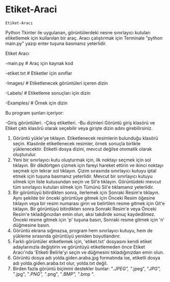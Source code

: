 # Etiket-Araci
	Etiket-Aracı

Python Tkinter ile uygulanan, görüntülerdeki nesne sınırlayıcı kutuları etiketlemek için kullanılan bir araç.
Aracı çalıştırmak için Terminale "python main.py" yazıp enter tuşuna basmanız yeterlidir.

Etiket Aracı

-main.py # Araç için kaynak kod

-etiket.txt # Etiketler için sınıflar

-Images/ # Etiketlenecek görüntüleri içeren dizin

-Labels/ # Etiketleme sonuçları için dizin

-Examples/ # Örnek için dizin

Bu program şunları içeriyor:

-Giriş görüntüleri.
-Çıkış etiketleri.
-Bu dizinleri Görüntü giriş klasörü ve Etiket çıktı klasörü olarak seçebilir veya girişte dizin adını girebilirsiniz.

1. Görüntü yükle'ye tıklayın. Etiketlenecek resimlerin bulunduğu klasörü seçin. Klasörde etiketlenecek resimler, örnek sonuçla birlikte yüklenecektir. 
Etiketli dosya dizini, mevcut değilse otomatik olarak oluşturulur.
2. Yeni bir sınırlayıcı kutu oluşturmak için, ilk noktayı seçmek için sol tıklayın. 
Bir dikdörtgen çizmek için fareyi hareket ettirin ve ikinci noktayı seçmek için tekrar sol tıklayın.
Çizim sırasında sınırlayıcı kutuyu iptal etmek için <Esc> tuşuna basmanız yeterlidir.
Mevcut bir sınırlayıcı kutuyu silmek için liste kutusundan seçin ve Sil'e tıklayın.
Görüntüdeki mevcut tüm sınırlayıcı kutuları silmek için Tümünü Sil'e tıklamanız yeterlidir.
3. Bir görüntüyü bitirdikten sonra, ilerlemek için Sonraki Resim'e tıklayın. Aynı şekilde bir önceki görüntüye gitmek için Önceki Resim öğesine tıklayın veya 
bir resim numarası girin ve belirtilen resme gitmek için Git'e tıklayın. Bir görüntüyü bitirdikten sonra Sonraki Resim'e veya Önceki Resim'e tıkladığınızdan emin olun, 
aksi takdirde sonuç kaydedilmez. Önceki resme gitmek için 'p' tuşuna basın, Sonraki resme gitmek için 'n' düğmesine basın.
4. Görüntü ekrana sığmazsa, program hem sınırlayıcı kutuyu, hem de yükleme sırasında görüntüyü yeniden boyutlandırır.
5. Farklı görüntüler etiketlemek için, 'etiket.txt' dosyasını kendi etiket adaylarınızla değiştirin ve görüntüyü etiketlemeden önce 
Etiket Aracı'nda 'Etiketi Belirle'yi seçin ve düğmesini tıkladığınızdan emin olun.
6. Görüntü dosya adı yolda.giden.araba.jpg formatında ise, etiketli dosya adı yolda.giden.araba.txt olur, yolda.txt değil.
7. Birden fazla görüntü biçimini destekler bunlar: "*.JPEG", "*.jpeg", "*JPG", "*.jpg", "*.PNG", "*.png", "*.BMP", "*.bmp ".


